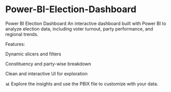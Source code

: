 # Power-BI-Election-Dashboard
Power BI Election Dashboard An interactive dashboard built with Power BI to analyze election data, including voter turnout, party performance, and regional trends.


Features:

Dynamic slicers and filters

Constituency and party-wise breakdown

Clean and interactive UI for exploration

📊 Explore the insights and use the PBIX file to customize with your data.
